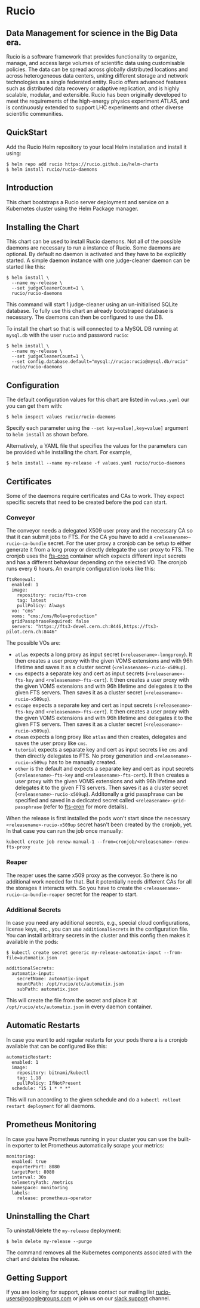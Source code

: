 # Rucio

##  Data Management for science in the Big Data era.

Rucio is a software framework that provides functionality to organize, manage, and access large volumes of scientific data using customisable policies. The data can be spread across globally distributed locations and across heterogeneous data centers, uniting different storage and network technologies as a single federated entity. Rucio offers advanced features such as distributed data recovery or adaptive replication, and is highly scalable, modular, and extensible. Rucio has been originally developed to meet the requirements of the high-energy physics experiment ATLAS, and is continuously extended to support LHC experiments and other diverse scientific communities.

## QuickStart

Add the Rucio Helm repository to your local Helm installation and install it using:

    $ helm repo add rucio https://rucio.github.io/helm-charts
    $ helm install rucio/rucio-daemons

## Introduction

This chart bootstraps a Rucio server deployment and service on a Kubernetes cluster using the Helm Package manager.

## Installing the Chart

This chart can be used to install Rucio daemons. Not all of the possible daemons are necessary to run a instance of Rucio. Some daemons are optional. By default no daemon is activated and they have to be explicitly started. A simple daemon instance with one judge-cleaner daemon can be started like this:

    $ helm install \
      --name my-release \
      --set judgeCleanerCount=1 \
      rucio/rucio-daemons

This command will start 1 judge-cleaner using an un-initialised SQLite database. To fully use this chart an already bootstraped database is necessary. The daemons can then be configured to use the DB.

To install the chart so that is will connected to a MySQL DB running at `mysql.db` with the user `rucio` and password `rucio`:

    $ helm install \
      --name my-release \
      --set judgeCleanerCount=1 \
      --set config.database.default="mysql://rucio:rucio@mysql.db/rucio"
      rucio/rucio-daemons

## Configuration

The default configuration values for this chart are listed in `values.yaml` our you can get them with:

    $ helm inspect values rucio/rucio-daemons

Specify each parameter using the `--set key=value[,key=value]` argument to `helm install` as shown before.

Alternatively, a YAML file that specifies the values for the parameters can be provided while installing the chart. For example,

    $ helm install --name my-release -f values.yaml rucio/rucio-daemons

## Certificates

Some of the daemons require certificates and CAs to work. They expect specific secrets that need to be created before the pod can start.

### Conveyor

The conveyor needs a delegated X509 user proxy and the necessary CA so that it can submit jobs to FTS. For the CA you have to add a `<releasename>-rucio-ca-bundle` secret. For the user proxy a cronjob can be setup to either generate it from a long proxy or directly delegate the user proxy to FTS. The cronjob uses the [fts-cron](https://github.com/rucio/containers/tree/master/fts-cron) container which expects different input secrets and has a different behaviour depending on the selected VO. The cronjob runs every 6 hours. An example configuration looks like this:

    ftsRenewal:
      enabled: 1
      image:
        repository: rucio/fts-cron
        tag: latest
        pullPolicy: Always
      vo: "cms"
      voms: "cms:/cms/Role=production"
      gridPassphraseRequired: false
      servers: "https://fts3-devel.cern.ch:8446,https://fts3-pilot.cern.ch:8446"

The possible VOs are:

- `atlas` expects a long proxy as input secret (`<releasename>-longproxy`). It then creates a user proxy with the given VOMS extensions and with 96h lifetime and saves it as a cluster secret (`<releasename>-rucio-x509up`).
- `cms` expects a separate key and cert as input secrets (`<releasename>-fts-key` and `<releasename>-fts-cert`). It then creates a user proxy with the given VOMS extensions and with 96h lifetime and delegates it to the given FTS servers. Then saves it as a cluster secret (`<releasename>-rucio-x509up`).
- `escape` expects a separate key and cert as input secrets (`<releasename>-fts-key` and `<releasename>-fts-cert`). It then creates a user proxy with the given VOMS extensions and with 96h lifetime and delegates it to the given FTS servers. Then saves it as a cluster secret (`<releasename>-rucio-x509up`).
- `dteam` expects a long proxy like `atlas` and then creates, delegates and saves the user proxy like `cms`.
- `tutorial` expects a separate key and cert as input secrets like `cms` and then directly delegates to FTS. No proxy generation and `<releasename>-rucio-x509up` has to be manually created.
- `other` is the default and expects a separate key and cert as input secrets (`<releasename>-fts-key` and `<releasename>-fts-cert`). It then creates a user proxy with the given VOMS extensions and with 96h lifetime and delegates it to the given FTS servers. Then saves it as a cluster secret (`<releasename>-rucio-x509up`). Additonally a grid passphrase can be specified and saved in a dedicated secret called `<releasename>-grid-passphrase` (refer to [fts-cron](https://github.com/rucio/containers/tree/master/fts-cron) for more details).

When the release is first installed the pods won't start since the necessary `<releasename>-rucio-x509up` secret hasn't been created by the cronjob, yet. In that case you can run the job once manually:

    kubectl create job renew-manual-1 --from=cronjob/<releasename>-renew-fts-proxy

### Reaper

The reaper uses the same x509 proxy as the conveyor. So there is no additional work needed for that. But it potentially needs different CAs for all the storages it interacts with. So you have to create the `<releasename>-rucio-ca-bundle-reaper` secret for the reaper to start.

### Additional Secrets

In case you need any additional secrets, e.g., special cloud configurations, license keys, etc., you can use `additionalSecrets` in the configuration file. You can install arbitrary secrets in the cluster and this config then makes it available in the pods:

    $ kubectl create secret generic my-release-automatix-input --from-file=automatix.json

    additionalSecrets:
      automatix-input:
        secretName: automatix-input
        mountPath: /opt/rucio/etc/automatix.json
        subPath: automatix.json

This will create the file from the secret and place it at `/opt/rucio/etc/automatix.json` in every daemon container.

## Automatic Restarts

In case you want to add regular restarts for your pods there a is a cronjob available that can be configured like this:

    automaticRestart:
      enabled: 1
      image:
        repository: bitnami/kubectl
        tag: 1.18
        pullPolicy: IfNotPresent
      schedule: "15 1 * * *"

This will run according to the given schedule and do a `kubectl rollout restart deployment` for all daemons.

## Prometheus Monitoring

In case you have Prometheus running in your cluster you can use the built-in exporter to let Prometheus automatically scrape your metrics:

    monitoring:
      enabled: true
      exporterPort: 8080
      targetPort: 8080
      interval: 30s
      telemetryPath: /metrics
      namespace: monitoring
      labels:
        release: prometheus-operator

## Uninstalling the Chart

To uninstall/delete the `my-release` deployment:

    $ helm delete my-release --purge

The command removes all the Kubernetes components associated with the chart and deletes the release.

## Getting Support

If you are looking for support, please contact our mailing list rucio-users@googlegroups.com
or join us on our [slack support](<https://rucio.slack.com/messages/#support>) channel.
